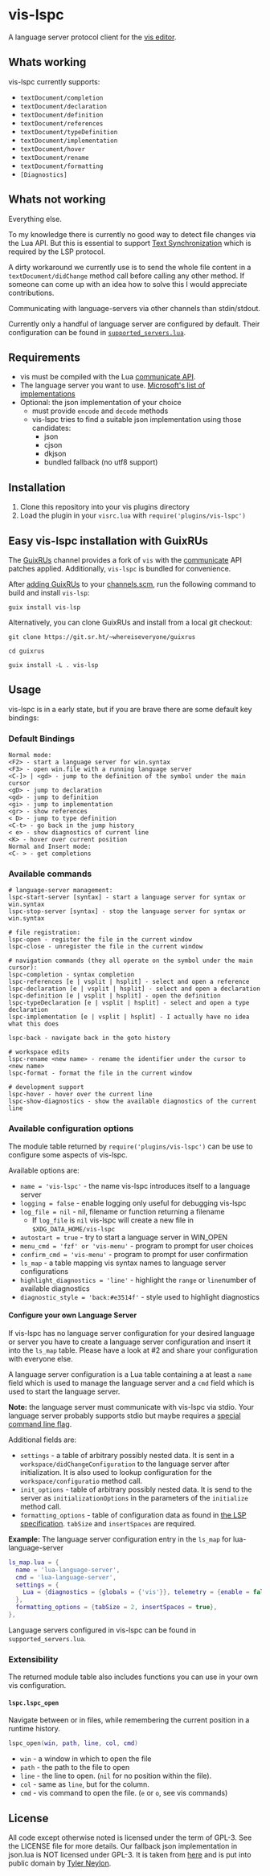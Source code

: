 # vis-lspc

A language server protocol client for the [vis editor](https://github.com/martanne/vis).

## Whats working

vis-lspc currently supports:
* `textDocument/completion`
* `textDocument/declaration`
* `textDocument/definition`
* `textDocument/references`
* `textDocument/typeDefinition`
* `textDocument/implementation`
* `textDocument/hover`
* `textDocument/rename`
* `textDocument/formatting`
* `[Diagnostics]`

## Whats not working

Everything else.

To my knowledge there is currently no good way to detect file changes via the Lua API.
But this is essential to support [Text Synchronization](https://microsoft.github.io/language-server-protocol/specifications/specification-current/#textSynchronization) which is required by the
LSP protocol.

A dirty workaround we currently use is to send the whole file content in a `textDocument/didChange`
method call before calling any other method.
If someone can come up with an idea how to solve this I would appreciate contributions.

Communicating with language-servers via other channels than stdin/stdout.

Currently only a handful of language server are configured by default.
Their configuration can be found in [`supported_servers.lua`](https://gitlab.com/muhq/vis-lspc/-/blob/main/supported-servers.lua).

## Requirements

* vis must be compiled with the Lua [communicate API](https://github.com/martanne/vis/pull/675).
* The language server you want to use. [Microsoft's list of implementations](https://microsoft.github.io/language-server-protocol/implementors/servers/)
* Optional: the json implementation of your choice
	* must provide `encode` and `decode` methods
	* vis-lspc tries to find a suitable json implementation using those candidates:
		* json
		* cjson
		* dkjson
		* bundled fallback (no utf8 support)

## Installation

1. Clone this repository into your vis plugins directory
2. Load the plugin in your `visrc.lua` with `require('plugins/vis-lspc')`

## Easy vis-lspc installation with GuixRUs

The [GuixRUs](https://git.sr.ht/~whereiseveryone/guixrus) channel provides a fork of `vis` with the [communicate](https://github.com/martanne/vis/pull/675) API patches applied. Additionally, `vis-lspc` is bundled for convenience.

After [adding GuixRUs](https://git.sr.ht/~whereiseveryone/guixrus#permanent) to your [channels.scm](https://guix.gnu.org/manual/en/html_node/Using-a-Custom-Guix-Channel.html), run the following command to build and install `vis-lsp`:

`guix install vis-lsp`

Alternatively, you can clone GuixRUs and install from a local git checkout:

`git clone https://git.sr.ht/~whereiseveryone/guixrus`

`cd guixrus`

`guix install -L . vis-lsp`

## Usage

vis-lspc is in a early state, but if you are brave there are some default key bindings:

### Default Bindings

	Normal mode:
	<F2> - start a language server for win.syntax
	<F3> - open win.file with a running language server
	<C-]> | <gd> - jump to the definition of the symbol under the main cursor
	<gD> - jump to declaration
	<gd> - jump to definition
	<gi> - jump to implementation
	<gr> - show references
	< D> - jump to type definition
	<C-t> - go back in the jump history
	< e> - show diagnostics of current line
	<K> - hover over current position
	Normal and Insert mode:
	<C- > - get completions


### Available commands

	# language-server management:
	lspc-start-server [syntax] - start a language server for syntax or win.syntax
	lspc-stop-server [syntax] - stop the language server for syntax or win.syntax

	# file registration:
	lspc-open - register the file in the current window
	lspc-close - unregister the file in the current window

	# navigation commands (they all operate on the symbol under the main cursor):
	lspc-completion - syntax completion
	lspc-references [e | vsplit | hsplit] - select and open a reference
	lspc-declaration [e | vsplit | hsplit] - select and open a declaration
	lspc-definition [e | vsplit | hsplit] - open the definition
	lspc-typeDeclaration [e | vsplit | hsplit] - select and open a type declaration
	lspc-implementation [e | vsplit | hsplit] - I actually have no idea what this does

	lspc-back - navigate back in the goto history

	# workspace edits
	lspc-rename <new name> - rename the identifier under the cursor to <new name>
	lspc-format - format the file in the current window

	# development support
	lspc-hover - hover over the current line
	lspc-show-diagnostics - show the available diagnostics of the current line

### Available configuration options

The module table returned by `require('plugins/vis-lspc')` can be use to configure
some aspects of vis-lspc.

Available options are:

* `name = 'vis-lspc'` - the name vis-lspc introduces itself to a language server
* `logging = false` - enable logging only useful for debugging vis-lspc
* `log_file = nil` - nil, filename or function returning a filename
  * If `log_file` is `nil` vis-lspc will create a new file in `$XDG_DATA_HOME/vis-lspc`
* `autostart = true` - try to start a language server in WIN_OPEN
* `menu_cmd = 'fzf' or 'vis-menu'` - program to prompt for user choices
* `confirm_cmd = 'vis-menu'` - program to prompt for user confirmation
* `ls_map` - a table mapping vis syntax names to language server configurations
* `highlight_diagnostics = 'line'` - highlight the `range` or `line`number of available diagnostics
* `diagnostic_style = 'back:#e3514f'` - style used to highlight diagnostics

#### Configure your own Language Server

If vis-lspc has no language server configuration for your desired language or server
you have to create a language server configuration and insert it into the `ls_map`
table.
Please have a look at #2 and share your configuration with everyone else.

A language server configuration is a Lua table containing a at least a `name` field
which is used to manage the language server and a `cmd` field which is used to
start the language server.

**Note:** the language server must communicate with vis-lspc via stdio.
Your language server probably supports stdio but maybe requires a [special
command line flag](https://microsoft.github.io/language-server-protocol/specifications/specification-current/#implementationConsiderations).

Additional fields are:

* `settings` - a table of arbitrary possibly nested data. It is sent in a `workspace/didChangeConfiguration` to the language server after initialization. It is also used to lookup configuration for the `workspace/configuratio` method call.
* `init_options` - table of arbitrary possibly nested data. It is send to the server as `initializationOptions` in the parameters of the `initialize` method call.
* `formatting_options` - table of configuration data as found in [the LSP specification](https://microsoft.github.io/language-server-protocol/specifications/lsp/3.17/specification/#textDocument_formatting). `tabSize` and `insertSpaces` are required.

**Example:** The language server configuration entry in the  `ls_map` for lua-language-server

```lua
ls_map.lua = {
  name = 'lua-language-server',
  cmd = 'lua-language-server',
  settings = {
    Lua = {diagnostics = {globals = {'vis'}}, telemetry = {enable = false}},
  },
  formatting_options = {tabSize = 2, insertSpaces = true},
},
```

Language servers configured in vis-lspc can be found in `supported_servers.lua`.

### Extensibility

The returned module table also includes functions you can use in your own vis
configuration.

#### `lspc.lspc_open`

Navigate between or in files, while remembering the current position in a runtime history.

```lua
lspc_open(win, path, line, col, cmd)
```

  - `win` - a window in which to open the file
  - `path` - the path to the file to open
  - `line` - the line to open. (`nil` for no position within the file).
  - `col` - same as `line`, but for the column.
  - `cmd` - vis command to open the file. (`e` or `o`, see vis commands)

## License

All code except otherwise noted is licensed under the term of GPL-3.
See the LICENSE file for more details.
Our fallback json implementation in json.lua is NOT licensed under GPL-3.
It is taken from [here](https://gist.github.com/tylerneylon/59f4bcf316be525b30ab)
and is put into public domain by [Tyler Neylon](https://github.com/tylerneylon).
